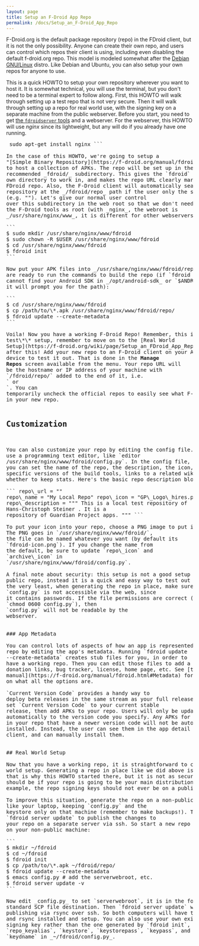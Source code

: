 ```yaml
---
layout: page
title: Setup an F-Droid App Repo
permalink: /docs/Setup_an_F-Droid_App_Repo
---
```


F-Droid.org is the default package repository (repo) in the FDroid
client, but it is not the only possibility. Anyone can create their own
repo, and users can control which repos their client is using, including
even disabling the default f-droid.org repo. This model is modeled
somewhat after the [Debian GNU/Linux](https://www.debian.org) distro.
Like Debian and Ubuntu, you can also setup your own repos for anyone to
use.

This is a quick HOWTO to setup your own repository wherever you want
to host it. It is somewhat technical, you will use the terminal, but
you don't need to be a terminal expert to follow along. First, this
HOWTO will walk through setting up a test repo that is not very
secure. Then it will walk through setting up a repo for real world
use, with the signing key on a separate machine from the public
webserver. Before you start, you need to get
[the `fdroidserver` tools](https://f-droid.org/wiki/page/Installing_the_Server/Repo_Tools)
and a webserver. For the webserver, this HOWTO will use _nginx_ since
its lightweight, but any will do if you already have one running.

<pre> sudo apt-get install nginx ```

In the case of this HOWTO, we're going to setup a
"[Simple Binary Repository](https://f-droid.org/manual/fdroid.html#Simple-Binary-Repository)"
to host a collection of APKs. The repo will be set up in the
recommended _fdroid/_ subdirectory. This gives the `fdroid` tool its
own directory to work in, and makes the repo URL clearly marked as an
FDroid repo. Also, the F-Droid client will automatically search for a
repository at the _/fdroid/repo_ path if the user only the server
(e.g. "<https://f-droid.org>"). Let's give our normal user control
over this subdirectory in the web root so that we don't need to run
the F-Droid tools as root (with _nginx_, the webroot is
_/usr/share/nginx/www_, it is different for other webservers):

```
$ sudo mkdir /usr/share/nginx/www/fdroid
$ sudo chown -R $USER /usr/share/nginx/www/fdroid
$ cd /usr/share/nginx/www/fdroid
$ fdroid init
```

Now put your APK files into _/usr/share/nginx/www/fdroid/repo_ and you
are ready to run the commands to build the repo (if `fdroid init`
cannot find your Android SDK in _/opt/android-sdk_ or `$ANDROID_HOME`,
it will prompt you for the path):

```
$ cd /usr/share/nginx/www/fdroid
$ cp /path/to/\*.apk /usr/share/nginx/www/fdroid/repo/
$ fdroid update --create-metadata
```

Voila! Now you have a working F-Droid Repo! Remember, this is \*\*just a
test\*\* setup, remember to move on to the [Real World
Setup](https://f-droid.org/wiki/page/Setup_an_FDroid_App_Repo#Real_World_Setup)
after this! Add your new repo to an F-Droid client on your Android
device to test it out. That is done in the <strong>Manage
Repos</strong> screen available from the menu. Your repo URL will
be the hostname or IP address of your machine with
`/fdroid/repo/` added to the end of it, i.e.
`<https://mysecureserver.com/fdroid/repo/%3C/code%3E> or
`<http://192.168.2.53/fdroid/repo/%3C/code%3E>. You can
temporarily uncheck the official repos to easily see what F-Droid found
in your new repo.

<h2>Customization</h2>

You can also customize your repo by editing the config file. Be sure to
use a programming text editor, like `editor
/usr/share/nginx/www/fdroid/config.py`. In the config file,
you can set the name of the repo, the description, the icon, paths to
specific versions of the build tools, links to a related wiki, and
whether to keep stats. Here's the basic repo description block:

``` repo\_url = "<http://guardianproject.info/fdroid/repo>"
repo\_name = "My Local Repo" repo\_icon = "GP\_Logo\_hires.png"
repo\_description = """ This is a local test repository of
Hans-Christoph Steiner <hans@guardianproject.info>. It is a
repository of Guardian Project apps. """ ```

To put your icon into your repo, choose a PNG image to put in your repo.
The PNG goes in `/usr/share/nginx/www/fdroid/`,
the file can be named whatever you want (by default its
`fdroid-icon.png`). If you change the name from
the default, be sure to update `repo\_icon` and
`archive\_icon` in
`/usr/share/nginx/www/fdroid/config.py`.

A final note about security: this setup is not a good setup for a real
public repo, instead it is a quick and easy way to test out FDroid. At
the very least, when generating the repo in place, make sure that
`config.py` is not accessible via the web, since
it contains passwords. If the file permissions are correct (e.g.
`chmod 0600 config.py`), then
`config.py` will not be readable by the
webserver.


### App Metadata

You can control lots of aspects of how an app is represented in your
repo by editing the app's metadata. Running `fdroid update
--create-metadata` creates stub files for you, in order to
have a working repo. Then you can edit those files to add a description,
donation links, bug tracker, license, home page, etc. See [the
manual](https://f-droid.org/manual/fdroid.html#Metadata) for more info
on what all the options are.

`Current Version Code` provides a handy way to
deploy beta releases in the same stream as your full releases. You can
set `Current Version Code` to your current stable
release, then add APKs to your repo. Users will only be updated
automatically to the version code you specify. Any APKs for a given app
in your repo that have a newer version code will not be automatically
installed. Instead, the user can see them in the app detail view in the
client, and can manually install them.


## Real World Setup

Now that you have a working repo, it is straightforward to create a real
world setup. Generating a repo in place like we did above is very easy,
that is why this HOWTO started there, but it is not as secure as it
should be if your repo is going to be your main distribution point. For
example, the repo signing keys should not ever be on a public server.

To improve this situation, generate the repo on a non-public machine
like your laptop, keeping `config.py` and the
keystore only on that machine (remember to make backups!). Then use
`fdroid server update` to publish the changes to
your repo on a separate server via ssh. So start a new repo from scratch
on your non-public machine:

```
$ mkdir ~/fdroid
$ cd ~/fdroid
$ fdroid init
$ cp /path/to/\*.apk ~/fdroid/repo/
$ fdroid update --create-metadata
$ emacs config.py # add the serverwebroot, etc.
$ fdroid server update -v
```

Now edit _config.py_ to set `serverwebroot`, it is in the form of a
standard SCP file destination. Then `fdroid server update` will do the
publishing via rsync over ssh. So both computers will have to have ssh
and rsync installed and setup. You can also use your own existing
signing key rather than the one generated by `fdroid init`, just edit
`repo_keyalias`, `keystore`, `keystorepass`, `keypass`, and
`keydname` in _~/fdroid/config.py_.
